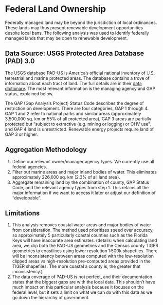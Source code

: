 # Federal Land Ownership

Federally managed land may be beyond the jurisdiction of local ordinances. These lands may thus present renewable development opportunities despite local bans. The following analysis was used to identify federally managed lands that may be open to renewable development.

## Data Source: USGS Protected Area Database (PAD) 3.0

The [USGS database PAD-US](https://www.usgs.gov/programs/gap-analysis-project/science/protected-areas) is America’s official national inventory of U.S. terrestrial and marine protected areas. The database contains a trove of information about each tract of land. The full details are in their [data dictionary](https://d9-wret.s3.us-west-2.amazonaws.com/assets/palladium/production/s3fs-public/media/files/PADUS_Standard_Tables_1.xlsx). The most relevant information is the managing agency and GAP status, explained below.

The GAP (Gap Analysis Project) Status Code describes the degree of restriction on development. There are four categories, GAP 1 through 4. GAP 1 and 2 refer to national parks and similar areas (approximately 3,500,000 sq. km or 55% of all protected area), GAP 3 areas are partially protected but “subject to extractive (e.g. mining or logging) or OHV use”, and GAP 4 land is unrestricted. Renewable energy projects require land of GAP 3 or higher.

## Aggregation Methodology

1. Define our relevant owner/manager agency types. We currently use all federal agencies.
1. Filter out marine areas and major inland bodies of water. This eliminates approximately 226,000 sq. km (2.3% of all land area).
1. Aggregate remaining land by the combination of county, GAP Status Code, and the relevant agency types from step 1. This retains all the major information if we want to access it later or adjust our definition of “developable”.

## Limitations

1. This analysis removes coastal water areas and major bodies of water from consideration. The method used prioritizes speed over accuracy, so approximately 5 particularly coastal counties such as the Florida Keys will have inaccurate area estimates. (details: when calculating land area, we clip both the PAD-US geometries and the Census county TIGER geometries to coastlines using lower resolution 1:500k shapefiles. There will be inconsistency between areas computed with the low-resolution clipped areas vs high-resolution pre-computed areas provided in the TIGER shapefiles. The more coastal a county is, the greater that inconsistency.)
1. The data coverage of PAD-US is not perfect, and their documentation states that the biggest gaps are with the local data. This shouldn’t have much impact on this particular analysis because it focuses on the federal level, but it sets a limit on what we can do with this data as we go down the hierarchy of government.

